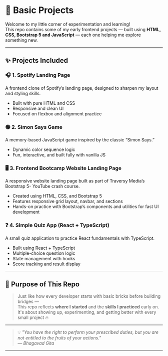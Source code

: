 # 🌱 Basic Projects

Welcome to my little corner of experimentation and learning!  
This repo contains some of my early frontend projects — built using **HTML, CSS, Bootstrap 5 and JavaScript** — each one helping me explore something new.

---

## ✨ Projects Included

### 🎧 1. Spotify Landing Page  
A frontend clone of Spotify’s landing page, designed to sharpen my layout and styling skills.  
- Built with pure HTML and CSS  
- Responsive and clean UI  
- Focused on flexbox and alignment practice

### 🟢 2. Simon Says Game  
A memory-based JavaScript game inspired by the classic “Simon Says.”  
- Dynamic color sequence logic    
- Fun, interactive, and built fully with vanilla JS

### 🖥 3. Frontend Bootcamp Website Landing Page
A responsive website landing page built as part of Traversy Media’s Bootstrap 5- YouTube crash course.
- Created using HTML, CSS, and Bootstrap 5
- Features responsive grid layout, navbar, and sections
- Hands-on practice with Bootstrap’s components and utilities for fast UI development

### ❓ 4. Simple Quiz App (React + TypeScript)
A small quiz application to practice React fundamentals with TypeScript.
- Built using React + TypeScript
- Multiple-choice question logic
- State management with hooks
- Score tracking and result display

---

## 🎯 Purpose of This Repo

> Just like how every developer starts with basic bricks before building bridges —  
> This repo reflects **where I started** and the **skills I practiced** early on.  
> It's about showing up, experimenting, and getting better with every small project 🔥

---

> 💡 _"You have the right to perform your prescribed duties, but you are not entitled to the fruits of your actions."_  
> — *Bhagavad Gita*

---
